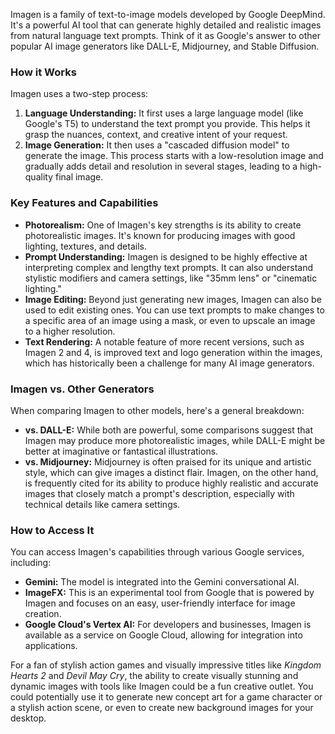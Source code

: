 Imagen is a family of text-to-image models developed by Google DeepMind. It's a powerful AI tool that can generate highly detailed and realistic images from natural language text prompts. Think of it as Google's answer to other popular AI image generators like DALL-E, Midjourney, and Stable Diffusion.

### How it Works
Imagen uses a two-step process:

1.  **Language Understanding:** It first uses a large language model (like Google's T5) to understand the text prompt you provide. This helps it grasp the nuances, context, and creative intent of your request.
2.  **Image Generation:** It then uses a "cascaded diffusion model" to generate the image. This process starts with a low-resolution image and gradually adds detail and resolution in several stages, leading to a high-quality final image.

### Key Features and Capabilities
* **Photorealism:** One of Imagen's key strengths is its ability to create photorealistic images. It's known for producing images with good lighting, textures, and details.
* **Prompt Understanding:** Imagen is designed to be highly effective at interpreting complex and lengthy text prompts. It can also understand stylistic modifiers and camera settings, like "35mm lens" or "cinematic lighting."
* **Image Editing:** Beyond just generating new images, Imagen can also be used to edit existing ones. You can use text prompts to make changes to a specific area of an image using a mask, or even to upscale an image to a higher resolution.
* **Text Rendering:** A notable feature of more recent versions, such as Imagen 2 and 4, is improved text and logo generation within the images, which has historically been a challenge for many AI image generators.

### Imagen vs. Other Generators
When comparing Imagen to other models, here's a general breakdown:

* **vs. DALL-E:** While both are powerful, some comparisons suggest that Imagen may produce more photorealistic images, while DALL-E might be better at imaginative or fantastical illustrations.
* **vs. Midjourney:** Midjourney is often praised for its unique and artistic style, which can give images a distinct flair. Imagen, on the other hand, is frequently cited for its ability to produce highly realistic and accurate images that closely match a prompt's description, especially with technical details like camera settings.

### How to Access It
You can access Imagen's capabilities through various Google services, including:
* **Gemini:** The model is integrated into the Gemini conversational AI.
* **ImageFX:** This is an experimental tool from Google that is powered by Imagen and focuses on an easy, user-friendly interface for image creation.
* **Google Cloud's Vertex AI:** For developers and businesses, Imagen is available as a service on Google Cloud, allowing for integration into applications.

For a fan of stylish action games and visually impressive titles like *Kingdom Hearts 2* and *Devil May Cry*, the ability to create visually stunning and dynamic images with tools like Imagen could be a fun creative outlet. You could potentially use it to generate new concept art for a game character or a stylish action scene, or even to create new background images for your desktop.